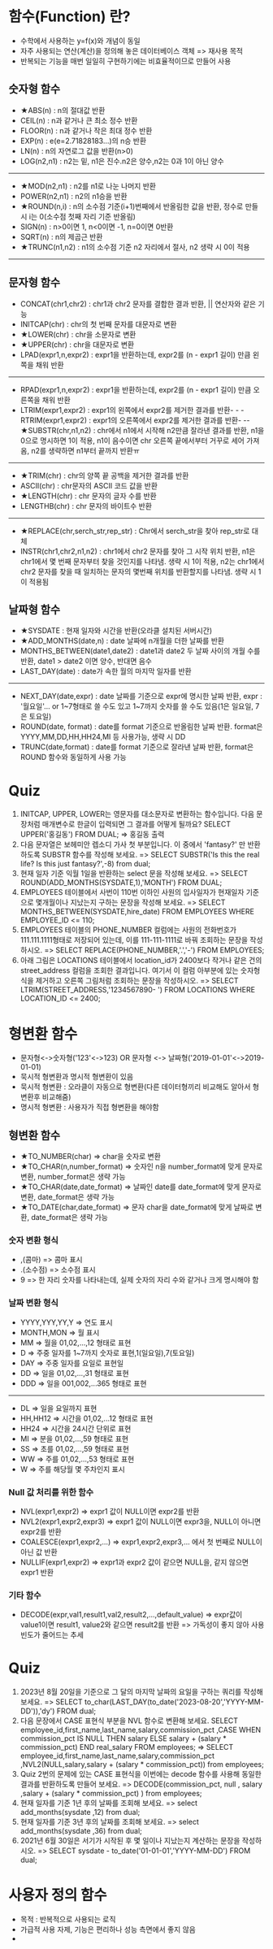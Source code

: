 # 함수(Function) 란?
- 수학에서 사용하는 y=f(x)와 개념이 동일
- 자주 사용되는 연산(계산)을 정의해 놓은 데이터베이스 객체 => 재사용 목적
- 반복되는 기능을 매번 일일히 구현하기에는 비효율적이므로 만들어 사용

## 숫자형 함수
- ★ABS(n) : n의 절대값 반환
- CEIL(n) : n과 같거나 큰 최소 정수 반환
- FLOOR(n) : n과 같거나 작은 최대 정수 반환
- EXP(n) : e(e=2.71828183...)의 n승 반환
- LN(n) : n의 자연로그 값을 반환(n>0)
- LOG(n2,n1) : n2는 밑, n1은 진수.n2은 양수,n2는 0과 1이 아닌 양수
-----------------------------------------------------------------------------------------------------------------
- ★MOD(n2,n1) : n2를 n1로 나눈 나머지 반환
- POWER(n2,n1) : n2의 n1승을 반환
- ★ROUND(n,i) : n의 소수점 기준(i+1)번째에서 반올림한 값을 반환, 정수로 만들 시 i는 0(소수점 첫째 자리 기준 반올림)
- SIGN(n) : n>0이면 1, n<0이면 -1, n=0이면 0반환
- SQRT(n) : n의 제곱근 반환
- ★TRUNC(n1,n2) : n1의 소수점 기준 n2 자리에서 절사, n2 생략 시 0이 적용
-----------------------------------------------------------------------------------------------------------------
## 문자형 함수
- CONCAT(chr1,chr2) : chr1과 chr2 문자를 결합한 결과 반환, || 연산자와 같은 기능
- INITCAP(chr) : chr의 첫 번째 문자를 대문자로 변환
- ★LOWER(chr) : chr을 소문자로 변환
- ★UPPER(chr) : chr을 대문자로 변환
- LPAD(expr1,n,expr2) : expr1을 반환하는데, expr2를 (n - expr1 길이) 만큼 왼쪽을 채워 반환
-----------------------------------------------------------------------------------------------------------------
- RPAD(expr1,n,expr2) : expr1을 반환하는데, expr2를 (n - expr1 길이) 만큼 오른쪽을 채워 반환
- LTRIM(expr1,expr2) : expr1의 왼쪽에서 expr2를 제거한 결과를 반환- - - RTRIM(expr1,expr2) : expr1의 오른쪽에서 expr2를 제거한 결과를 반환- -- ★SUBSTR(chr,n1,n2) : chr에서 n1에서 시작해 n2만큼 잘라낸 결과를 반환, n1을 0으로 명시하면 1이 적용, n1이 음수이면 chr 오른쪽 끝에서부터 거꾸로 세어 가져옴, n2를 생략하면 n1부터 끝까지 반환ㅠ
-----------------------------------------------------------------------------------------------------------------
- ★TRIM(chr) : chr의 양쪽 끝 공백을 제거한 결과를 반환
- ASCII(chr) : chr문자의 ASCII 코드 값을 반환
- ★LENGTH(chr) : chr 문자의 글자 수를 반환
- LENGTHB(chr) : chr 문자의 바이트수 반환
------------------------------------------------------------------------------------------------------------------
- ★REPLACE(chr,serch_str,rep_str) : Chr에서 serch_str을 찾아 rep_str로 대체
- INSTR(chr1,chr2,n1,n2) : chr1에서 chr2 문자를 찾아 그 시작 위치 반환, n1은 chr1에서 몇 번째 문자부터 찾을 것인지를 나타냄. 생략 시 1이 적용, n2는 chr1에서 chr2 문자를 찾을 때 일치하는 문자의 몇번째 위치를 반환할지를 나타냄. 생략 시 1이 적용됨
## 날짜형 함수
- ★SYSDATE : 현재 일자와 시간을 반환(오라클 설치된 서버시간)
- ★ADD_MONTHS(date,n) : date 날짜에 n개월을 더한 날짜를 반환
- MONTHS_BETWEEN(date1,date2) : date1과 date2 두 날짜 사이의 개월 수를 반환, date1 >  date2 이면 양수, 반대면 음수
- LAST_DAY(date) : date가 속한 월의 마지막 일자를 반환
-----------------------------------------------------------------------------------------------------------------
- NEXT_DAY(date,expr) : date 날짜를 기준으로 expr에 명시한 날짜 반환, expr : '월요일'... or 1~7형태로 쓸 수도 있고 1~7까지 숫자를 쓸 수도 있음(1은 일요일, 7은 토요일)
- ROUND(date, format) : date를 format 기준으로 반올림한 날짜 반환. format은 YYYY,MM,DD,HH,HH24,MI 등 사용가능, 생략 시 DD
- TRUNC(date,format) : date를 format 기준으로 잘라낸 날짜 반환, format은 ROUND 함수와 동일하게 사용 가능

# Quiz
1. INITCAP, UPPER, LOWER는 영문자를 대소문자로 변환하는 함수입니다. 다음 문장처럼 매개변수로 한글이 입력되면 그 결과를 어떻게 될까요?
SELECT UPPER('홍길동') FROM DUAL; => 홍길동 출력
2. 다음 문자열은 보헤미안 렙소디 가사 첫 부분입니다. 이 중에서 'fantasy?' 만 반환하도록 SUBSTR 함수를 작성해 보세요.
=> SELECT SUBSTR('Is this the real life? Is this just fantasy?',-8) from dual;
3. 현재 일자 기준 익월 1일을 반환하는 select 문을 작성해 보세요.
=> SELECT ROUND(ADD_MONTHS(SYSDATE,1),'MONTH') FROM DUAL;
4. EMPLOYEES 테이블에서 사번이 110번 이하인 사원의 입사일자가 현재일자 기준으로 몇개월이나 지났는지 구하는 문장을 작성해 보세요.
=> SELECT MONTHS_BETWEEN(SYSDATE,hire_date) FROM EMPLOYEES WHERE EMPLOYEE_ID <= 110;
5. EMPLOYEES 테이블의 PHONE_NUMBER 컬럼에는 사원의 전화번호가 111.111.1111형태로 저장되어 있는데, 이를 111-111-1111로 바꿔 조회하는 문장을 작성하시오.
=> SELECT REPLACE(PHONE_NUMBER,'.','-') FROM EMPLOYEES;
6. 아래 그림은 LOCATIONS 테이블에서 location_id가 2400보다 작거나 같은 건의 street_address 컬럼을 조회한 결과입니다. 여기서 이 컬럼 아부분에 있는 숫자형식을 제거하고 오른쪽 그림처럼 조회하는 문장을 작성하시오.
=> SELECT LTRIM(STREET_ADDRESS,'1234567890- ') FROM LOCATIONS WHERE LOCATION_ID <= 2400; 

# 형변환 함수
- 문자형<->숫자형('123'<->123) OR 문자형 <-> 날짜형('2019-01-01'<->2019-01-01)
- 묵시적 형변환과 명시적 형변환이 있음
- 묵시적 형변환 : 오라클이 자동으로 형변환(다른 데이터형끼리 비교해도 알아서 형변환후 비교해줌)
- 명시적 형변환 : 사용자가 직접 형변환을 해야함
## 형변환 함수
- ★TO_NUMBER(char) => char을 숫자로 변환
- ★TO_CHAR(n,number_format) => 숫자인 n을 number_format에 맞게 문자로 변환, number_format은 생략 가능
- ★TO_CHAR(date,date_format) => 날짜인 date를 date_format에 맞게 문자로 변환, date_format은 생략 가능
- ★TO_DATE(char,date_format) => 문자 char을 date_format에 맞게 날짜로 변환, date_format은 생략 가능

### 숫자 변환 형식
- ,(콤마) => 콤마 표시
- .(소수점) => 소수점 표시
- 9 => 한 자리 숫자를 나타내는데, 실제 숫자의 자리 수와 같거나 크게 명시해야 함
### 날짜 변환 형식
- YYYY,YYY,YY,Y => 연도 표시
- MONTH,MON => 월 표시
- MM => 월을 01,02,...,12 형태로 표현
- D => 주중 일자를 1~7까지 숫자로 표현,1(일요일),7(토요일)
- DAY => 주중 일자를 요일로 표현일
- DD => 일을 01,02,...,31 형태로 표현
- DDD => 일을 001,002,...365 형태로 표현
--------------------------------------------------------------------
- DL => 일을 요일까지 표현
- HH,HH12 => 시간을 01,02,...12 형태로 표현
- HH24 => 시간을 24시간 단위로 표현
- MI => 분을 01,02,...,59 형태로 표현
- SS => 초를 01,02,...,59 형태로 표현
- WW => 주를 01,02,...,53 형태로 표현
- W => 주를 해당월 몇 주차인지 표시

### Null 값 처리를 위한 함수
- NVL(expr1,expr2) => expr1 값이 NULL이면 expr2를 반환
- NVL2(expr1,expr2,expr3) => expr1 값이 NULL이면 expr3을, NULL이 아니면 expr2를 반환
- COALESCE(expr1,expr2,...) => expr1,expr2,expr3,... 에서 첫 번째로 NULL이 아닌 값 반환
- NULLIF(expr1,expr2) => expr1과 expr2 값이 같으면 NULL을, 같지 않으면 expr1 반환

### 기타 함수
- DECODE(expr,val1,result1,val2,result2,...,default_value) => expr값이 value1이면 result1, value2와 같으면 result2를 반환 => 가독성이 좋지 않아 사용빈도가 줄어드는 추세

# Quiz
1. 2023년 8월 20일을 기준으로 그 달의 마지막 날짜의 요일을 구하는 쿼리를 작성해 보세요. => SELECT to_char(LAST_DAY(to_date('2023-08-20','YYYY-MM-DD')),'dy') FROM dual;
2. 다음 문장에서 CASE 표현식 부분을 NVL 함수로 변환해 보세요. SELECT employee_id,first_name,last_name,salary,commission_pct
    ,CASE WHEN commission_pct IS NULL THEN salary
        ELSE salary + (salary * commission_pct)
    END real_salary
FROM employees; 
=> SELECT employee_id,first_name,last_name,salary,commission_pct
    ,NVL2(NULL,salary,salary + (salary * commission_pct)) from employees;
3. Quiz 2번의 문제에 있는 CASE 표현식을 이번에는 decode 함수를 사용해 동일한 결과를 반환하도록 만들어 보세요.
=> DECODE(commission_pct, null , salary ,salary + (salary * commission_pct) ) from employees;
4. 현재 일자를 기준 1년 후의 날짜를 조회해 보세요.
=> select add_months(sysdate ,12) from dual;
5. 현재 일자를 기준 3년 후의 날짜를 조회해 보세요.
=> select add_months(sysdate ,36) from dual;
6. 2021년 6월 30일은 서기가 시작된 후 몇 일이나 지났는지 계산하는 문장을 작성하시오.
=> SELECT sysdate - to_date('01-01-01','YYYY-MM-DD') FROM dual;

# 사용자 정의 함수
- 목적 : 반복적으로 사용되는 로직
- 가급적 사용 자제, 기능은 편리하나 성능 측면에서 좋지 않음
- 

